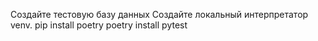 Создайте тестовую базу данных
Создайте локальный интерпретатор venv.
pip install poetry
poetry install
pytest
